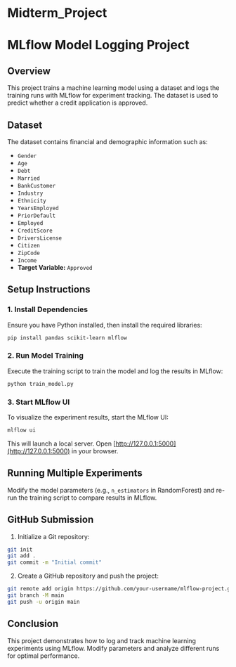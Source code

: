 # Midterm_Project
# MLflow Model Logging Project

## Overview
This project trains a machine learning model using a dataset and logs the training runs with MLflow for experiment tracking. The dataset is used to predict whether a credit application is approved.

## Dataset
The dataset contains financial and demographic information such as:
- `Gender`
- `Age`
- `Debt`
- `Married`
- `BankCustomer`
- `Industry`
- `Ethnicity`
- `YearsEmployed`
- `PriorDefault`
- `Employed`
- `CreditScore`
- `DriversLicense`
- `Citizen`
- `ZipCode`
- `Income`
- **Target Variable:** `Approved`

## Setup Instructions

### 1. Install Dependencies
Ensure you have Python installed, then install the required libraries:
```bash
pip install pandas scikit-learn mlflow
```

### 2. Run Model Training
Execute the training script to train the model and log the results in MLflow:
```bash
python train_model.py
```

### 3. Start MLflow UI
To visualize the experiment results, start the MLflow UI:
```bash
mlflow ui
```
This will launch a local server. Open [http://127.0.0.1:5000](http://127.0.0.1:5000) in your browser.

## Running Multiple Experiments
Modify the model parameters (e.g., `n_estimators` in RandomForest) and re-run the training script to compare results in MLflow.

## GitHub Submission
1. Initialize a Git repository:
```bash
git init
git add .
git commit -m "Initial commit"
```
2. Create a GitHub repository and push the project:
```bash
git remote add origin https://github.com/your-username/mlflow-project.git
git branch -M main
git push -u origin main
```

## Conclusion
This project demonstrates how to log and track machine learning experiments using MLflow. Modify parameters and analyze different runs for optimal performance.
